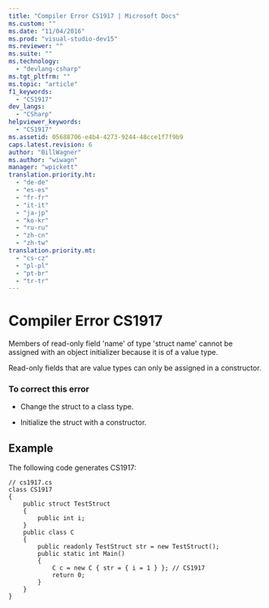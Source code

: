 ```yaml
---
title: "Compiler Error CS1917 | Microsoft Docs"
ms.custom: ""
ms.date: "11/04/2016"
ms.prod: "visual-studio-dev15"
ms.reviewer: ""
ms.suite: ""
ms.technology: 
  - "devlang-csharp"
ms.tgt_pltfrm: ""
ms.topic: "article"
f1_keywords: 
  - "CS1917"
dev_langs: 
  - "CSharp"
helpviewer_keywords: 
  - "CS1917"
ms.assetid: 05688706-e4b4-4273-9244-48cce1f7f9b9
caps.latest.revision: 6
author: "BillWagner"
ms.author: "wiwagn"
manager: "wpickett"
translation.priority.ht: 
  - "de-de"
  - "es-es"
  - "fr-fr"
  - "it-it"
  - "ja-jp"
  - "ko-kr"
  - "ru-ru"
  - "zh-cn"
  - "zh-tw"
translation.priority.mt: 
  - "cs-cz"
  - "pl-pl"
  - "pt-br"
  - "tr-tr"
---
```

# Compiler Error CS1917
Members of read-only field 'name' of type 'struct name' cannot be assigned with an object initializer because it is of a value type.  
  
 Read-only fields that are value types can only be assigned in a constructor.  
  
### To correct this error  
  
-   Change the struct to a class type.  
  
-   Initialize the struct with a constructor.  
  
## Example  
 The following code generates CS1917:  
  
```  
// cs1917.cs  
class CS1917  
{  
    public struct TestStruct  
    {  
        public int i;  
    }  
    public class C  
    {  
        public readonly TestStruct str = new TestStruct();  
        public static int Main()  
        {  
            C c = new C { str = { i = 1 } }; // CS1917  
            return 0;  
        }  
    }  
}  
```